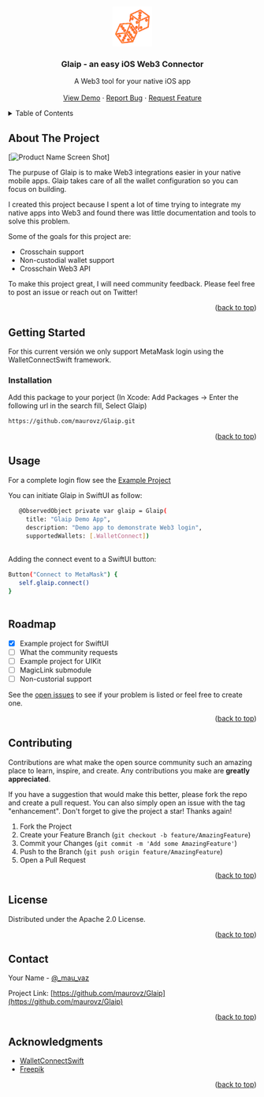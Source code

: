 <a name="About Glaip"></a>

<!-- PROJECT LOGO -->
<br />
<div align="center">
  <a href="https://github.com/othneildrew/Best-README-Template">
    <img src="Sources/logo.png" alt="Logo" width="80" height="80">
  </a>

  <h3 align="center">Glaip - an easy iOS Web3 Connector</h3>

  <p align="center">
    A Web3 tool for your native iOS app
    <br />
    <br />
    <a href="https://github.com/maurovz/GlaipDemo">View Demo</a>
    ·
    <a href="https://github.com/maurovz/Glaip/issues">Report Bug</a>
    ·
    <a href="https://github.com/maurovz/Glaip/issues">Request Feature</a>
  </p>
</div>



<!-- TABLE OF CONTENTS -->
<details>
  <summary>Table of Contents</summary>
  <ol>
    <li>
      <a href="#about-the-project">About The Project</a>
    </li>
    <li>
      <a href="#getting-started">Getting Started</a>
      <ul>
        <li><a href="#installation">Installation</a></li>
      </ul>
    </li>
    <li><a href="#usage">Usage</a></li>
    <li><a href="#roadmap">Roadmap</a></li>
    <li><a href="#contributing">Contributing</a></li>
    <li><a href="#license">License</a></li>
    <li><a href="#contact">Contact</a></li>
    <li><a href="#acknowledgments">Acknowledgments</a></li>
  </ol>
</details>



<!-- ABOUT THE PROJECT -->
## About The Project

[![Product Name Screen Shot][product-demo]]

The purpuse of Glaip is to make Web3 integrations easier in your native mobile apps. Glaip takes care of all the wallet configuration so you can focus on building.

I created this project because I spent a lot of time trying to integrate my native apps into Web3 and found there was little documentation and tools to solve this problem.

Some of the goals for this project are:
* Crosschain support
* Non-custodial wallet support
* Crosschain Web3 API   

To make this project great, I will need community feedback. Please feel free to post an issue or reach out on Twitter!


<p align="right">(<a href="#readme-top">back to top</a>)</p>

<!-- GETTING STARTED -->
## Getting Started

For this current versión we only support MetaMask login using the WalletConnectSwift framework.

### Installation

Add this package to your porject (In Xcode: Add Packages -> Enter the following url in the search fill, Select Glaip)
   ```sh
   https://github.com/maurovz/Glaip.git
   ```


<p align="right">(<a href="#readme-top">back to top</a>)</p>



<!-- USAGE EXAMPLES -->
## Usage

For a complete login flow see the [Example Project](https://github.com/maurovz/GlaipDemo) 

You can initiate Glaip in SwiftUI as follow:

 ```sh
    @ObservedObject private var glaip = Glaip(
      title: "Glaip Demo App",
      description: "Demo app to demonstrate Web3 login",
      supportedWallets: [.WalletConnect])
   
   ```

Adding the connect event to a SwiftUI button:

 ```sh
Button("Connect to MetaMask") {
    self.glaip.connect()
}
   
   ```
   

<!-- ROADMAP -->
## Roadmap

- [x] Example project for SwiftUI
- [ ] What the community requests
- [ ] Example project for UIKit
- [ ] MagicLink submodule
- [ ] Non-custorial support

See the [open issues](https://github.com/maurovz/Glaip/issues) to see if your problem is listed or feel free to create one.

<p align="right">(<a href="#readme-top">back to top</a>)</p>



<!-- CONTRIBUTING -->
## Contributing

Contributions are what make the open source community such an amazing place to learn, inspire, and create. Any contributions you make are **greatly appreciated**.

If you have a suggestion that would make this better, please fork the repo and create a pull request. You can also simply open an issue with the tag "enhancement".
Don't forget to give the project a star! Thanks again!

1. Fork the Project
2. Create your Feature Branch (`git checkout -b feature/AmazingFeature`)
3. Commit your Changes (`git commit -m 'Add some AmazingFeature'`)
4. Push to the Branch (`git push origin feature/AmazingFeature`)
5. Open a Pull Request

<p align="right">(<a href="#readme-top">back to top</a>)</p>

<!-- LICENSE -->
## License

Distributed under the Apache 2.0 License.

<p align="right">(<a href="#readme-top">back to top</a>)</p>

<!-- CONTACT -->
## Contact

Your Name - [@_mau_vaz](https://twitter.com/_mau_vaz)

Project Link: [https://github.com/maurovz/Glaip](https://github.com/maurovz/Glaip)

<p align="right">(<a href="#readme-top">back to top</a>)</p>



<!-- ACKNOWLEDGMENTS -->
## Acknowledgments

* [WalletConnectSwift](https://walletconnect.com/)
* [Freepik](https://freepik.com/)


<p align="right">(<a href="#readme-top">back to top</a>)</p>



<!-- MARKDOWN LINKS & IMAGES -->
<!-- https://www.markdownguide.org/basic-syntax/#reference-style-links -->
[contributors-shield]: https://img.shields.io/github/contributors/othneildrew/Best-README-Template.svg?style=for-the-badge
[contributors-url]: https://github.com/othneildrew/Best-README-Template/graphs/contributors
[forks-shield]: https://img.shields.io/github/forks/othneildrew/Best-README-Template.svg?style=for-the-badge
[forks-url]: https://github.com/othneildrew/Best-README-Template/network/members
[stars-shield]: https://img.shields.io/github/stars/othneildrew/Best-README-Template.svg?style=for-the-badge
[stars-url]: https://github.com/othneildrew/Best-README-Template/stargazers
[issues-shield]: https://img.shields.io/github/issues/othneildrew/Best-README-Template.svg?style=for-the-badge
[issues-url]: https://github.com/othneildrew/Best-README-Template/issues
[license-shield]: https://img.shields.io/github/license/othneildrew/Best-README-Template.svg?style=for-the-badge
[license-url]: https://github.com/othneildrew/Best-README-Template/blob/master/LICENSE.txt
[twitter-shield]: https://img.shields.io/twitter/follow/glaip?style=for-the-badge
[linkedin-url]: https://linkedin.com/in/othneildrew
[linkedin-shield]: https://img.shields.io/badge/-LinkedIn-black.svg?style=for-the-badge&logo=linkedin&colorB=555
[linkedin-url]: https://linkedin.com/in/othneildrew
[product-demo]: https://i.imgur.com/6SeG5z2.gif

